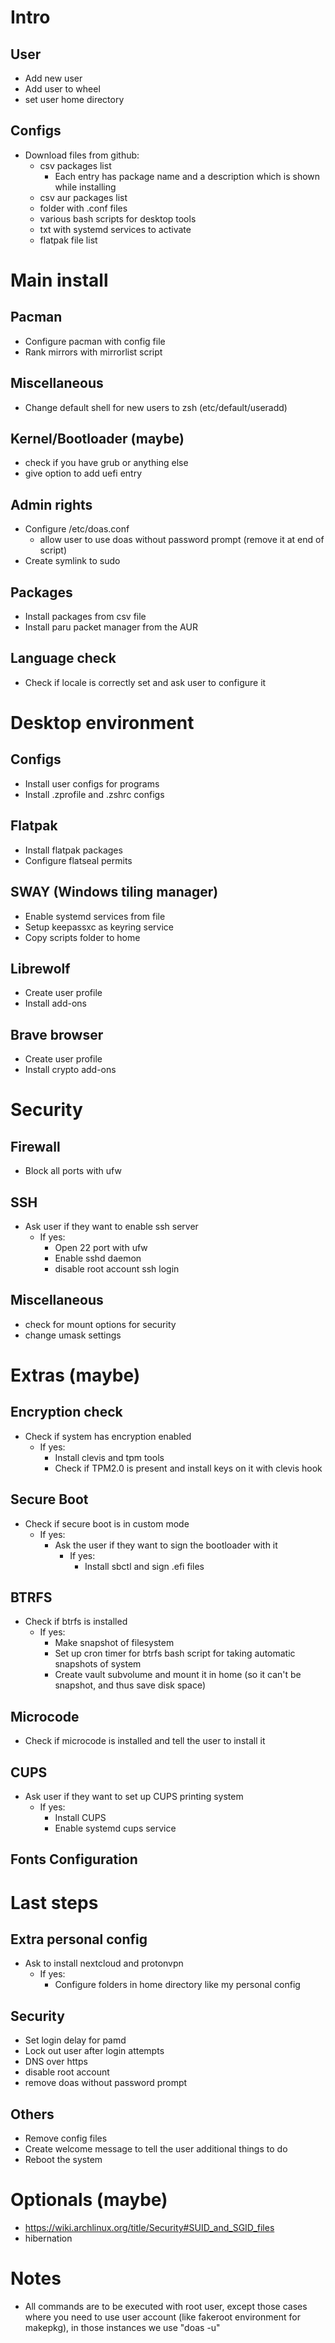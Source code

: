 # Intro

## User
- Add new user
- Add user to wheel
- set user home directory

## Configs
- Download files from github:
  - csv packages list
    - Each entry has package name and a description which is shown while installing
  - csv aur packages list 
  - folder with .conf files
  - various bash scripts for desktop tools
  - txt with systemd services to activate
  - flatpak file list




# Main install

## Pacman
- Configure pacman with config file
- Rank mirrors with mirrorlist script

## Miscellaneous
- Change default shell for new users to zsh (etc/default/useradd)

## Kernel/Bootloader (maybe)
- check if you have grub or anything else
- give option to add uefi entry

## Admin rights
- Configure /etc/doas.conf 
  - allow user to use doas without password prompt (remove it at end of script)
- Create symlink to sudo

## Packages
- Install packages from csv file
- Install paru packet manager from the AUR


## Language check
- Check if locale is correctly set and ask user to configure it





# Desktop environment

## Configs
- Install user configs for programs
- Install .zprofile and .zshrc configs

## Flatpak
- Install flatpak packages
- Configure flatseal permits

## SWAY (Windows tiling manager)
- Enable systemd services from file
- Setup keepassxc as keyring service
- Copy scripts folder to home

## Librewolf
- Create user profile
- Install add-ons

## Brave browser
- Create user profile
- Install crypto add-ons




# Security

## Firewall
- Block all ports with ufw

## SSH
- Ask user if they want to enable ssh server
  - If yes:
    - Open 22 port with ufw
    - Enable sshd daemon
    - disable root account ssh login

## Miscellaneous
- check for mount options for security
- change umask settings




# Extras (maybe)

## Encryption check
- Check if system has encryption enabled
  - If yes:
    - Install clevis and tpm tools
    - Check if TPM2.0 is present and install keys on it with clevis hook

## Secure Boot
- Check if secure boot is in custom mode 
  - If yes:
      - Ask the user if they want to sign the bootloader with it
        - If yes:
          - Install sbctl and sign .efi files

## BTRFS
- Check if btrfs is installed
  - If yes:
    - Make snapshot of filesystem
    - Set up cron timer for btrfs bash script for taking automatic snapshots of system
    - Create vault subvolume and mount it in home (so it can't be snapshot, and thus save disk space)

## Microcode
- Check if microcode is installed and tell the user to install it 

## CUPS
- Ask user if they want to set up CUPS printing system
  - If yes:
    - Install CUPS
    - Enable systemd cups service

## Fonts Configuration





# Last steps

## Extra personal config 
- Ask to install nextcloud and protonvpn
  - If yes:
    - Configure folders in home directory like my personal config

## Security
- Set login delay for pamd
- Lock out user after login attempts
- DNS over https
- disable root account
- remove doas without password prompt

## Others
- Remove config files
- Create welcome message to tell the user additional things to do
- Reboot the system






# Optionals (maybe)

- https://wiki.archlinux.org/title/Security#SUID_and_SGID_files
- hibernation 





# Notes

- All commands are to be executed with root user, except those cases where you need to use user account (like fakeroot environment 
for makepkg), in those instances we use "doas -u"
